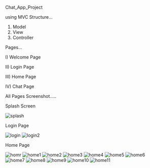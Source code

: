 Chat_App_Project

using MVC Structure...

1. Model
2. View
3. Controller

Pages...

I)   Welcome Page

II)  Login Page

III) Home Page

IV)  Chat Page


All Pages Screenshot.....


Splash Screen

![splash](https://github.com/user-attachments/assets/ab6dc675-766e-4f63-8887-366f03d89f55)

Login Page

![login](https://github.com/user-attachments/assets/67fd23df-0b23-4212-b363-9eff6336fa8a)
![login2](https://github.com/user-attachments/assets/de35c055-e746-4eb4-a5f7-b32c42717c87)

Home Page

![homr](https://github.com/user-attachments/assets/51cbcf19-0d92-40f3-b2d5-d67e56730b45)
![home1](https://github.com/user-attachments/assets/2a604b9b-ccee-486b-a4fa-91f46fec1c79)
![home2](https://github.com/user-attachments/assets/78ec6f89-d934-40b0-8bf9-eb94629a5580)
![home3](https://github.com/user-attachments/assets/366e88b7-4cc3-4cfe-8762-37dfbddc2120)
![home4](https://github.com/user-attachments/assets/752bb56d-bf50-4b55-9ba5-5798d785b8dc)
![home5](https://github.com/user-attachments/assets/1be3ceab-1f97-4fe6-80ff-b264d14ea673)
![home6](https://github.com/user-attachments/assets/ab56b0fe-f5ed-41ae-aae0-6055e110e6dc)
![home7](https://github.com/user-attachments/assets/9e5a82c2-a2eb-46d6-a35c-5cd8f9f5a1fd)
![home8](https://github.com/user-attachments/assets/dc844c11-2daa-41d7-8956-31a4afd4cbbe)
![home9](https://github.com/user-attachments/assets/94b5e4c1-468e-4e40-a99b-2aa7b6f44bec)
![home10](https://github.com/user-attachments/assets/2f917bf2-0704-4eea-af71-15414321fa2c)
![home11](https://github.com/user-attachments/assets/8466ed53-2933-4517-a80c-214d03b0abc6)




